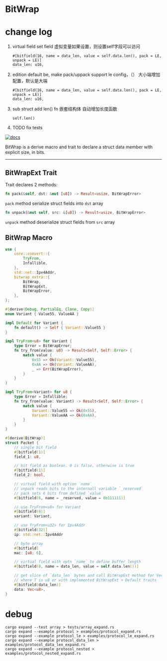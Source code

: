 # BitWrap

# change log 
1. virtual field set field 虚拟变量如果设置，则设置self字段可以访问
    ```
    #[bitfield(16, name = data_len, value = self.data.len(), pack = LE, unpack = LE)]
    data_len: u16,
    ```
2. edition default be, make pack/uppack support le config，（） 大小端增加配置，默认是大端
    ```
    #[bitfield(16, name = data_len, value = self.data.len(), pack = LE, unpack = LE)]
    data_len: u16,
    ```
3. sub struct add len() fn 嵌套结构体 自动增加长度函数
    ```
    self.len()
    ```
4. TODO fix tests

[![docs](https://docs.rs/bitwrap/badge.svg)](https://docs.rs/bitwrap)

BitWrap is a derive macro and trait to declare a struct data member
with explicit size, in bits.

---

## BitWrapExt Trait

Trait declares 2 methods:

```rust
fn pack(&self, dst: &mut [u8]) -> Result<usize, BitWrapError>
```

`pack` method serialize struct fields into `dst` array

```rust
fn unpack(&mut self, src: &[u8]) -> Result<usize, BitWrapError>
```

`unpack` method deserialize struct fields from `src` array

## BitWrap Macro

```rust
use {
    core::convert::{
        TryFrom,
        Infallible,
    },
    std::net::Ipv4Addr,
    bitwrap_extra::{
        BitWrap,
        BitWrapExt,
        BitWrapError,
    },
};

#[derive(Debug, PartialEq, Clone, Copy)]
enum Variant { Value55, ValueAA }

impl Default for Variant {
    fn default() -> Self { Variant::Value55 }
}

impl TryFrom<u8> for Variant {
    type Error = BitWrapError;
    fn try_from(value: u8) -> Result<Self, Self::Error> {
        match value {
            0x55 => Ok(Variant::Value55),
            0xAA => Ok(Variant::ValueAA),
            _ => Err(BitWrapError),
        }
    }
}

impl TryFrom<Variant> for u8 {
    type Error = Infallible;
    fn try_from(value: Variant) -> Result<Self, Self::Error> {
        match value {
            Variant::Value55 => Ok(0x55),
            Variant::ValueAA => Ok(0xAA),
        }
    }
}

#[derive(BitWrap)]
struct Packet {
    // single bit field
    #[bitfield(1)]
    field_1: u8,

    // bit field as boolean. 0 is false, otherwise is true
    #[bitfield(1)]
    field_2: bool,

    // virtual field with option `name`
    // unpack reads bits to the internall variable `_reserved`
    // pack sets 6 bits from defined `value`
    #[bitfield(6, name = _reserved, value = 0b111111)]

    // use TryFrom<u8> for Variant
    #[bitfield(8)]
    variant: Variant,

    // use TryFrom<u32> for Ipv4Addr
    #[bitfield(32)]
    ip: std::net::Ipv4Addr

    // byte array
    #[bitfield]
    mac: [u8; 6],

    // virtual field with optn `name` to define buffer length
    #[bitfield(8, name = data_len, value = self.data.len())]

    // get slice of `data_len` bytes and call BitWrapExt method for Vec<T>
    // where T is u8 or with implemented BitWrapExt + Default traits
    #[bitfield(data_len)]
    data: Vec<u8>,
}
```

# debug
```
cargo expand --test array > tests/array_expand.rs
cargo expand --example protocol > examples/protocol_expand.rs
cargo expand --example protocol_le > examples/protocol_le_expand.rs
cargo expand --example protocol_data_len > examples/protocol_data_len_expand.rs
cargo expand --example protocol_nested > examples/protocol_nested_expand.rs
```
